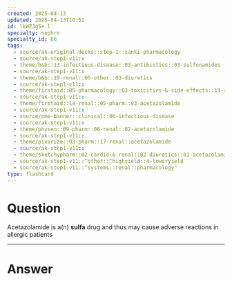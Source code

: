 ```yaml
---
created: 2025-04-13
updated: 2025-04-13T10:51
id: lkWZJg5+.l
specialty: nephro
specialty_id: 66
tags:
  - source/ak-original-decks::step-1::zanki-pharmacology
  - source/ak-step1-v11::
  - theme/b&b::13-infectious-disease::03-antibiotics::03-sulfonamides
  - source/ak-step1-v11::
  - theme/b&b::19-renal::05-other::03-diuretics
  - source/ak-step1-v11::
  - theme/firstaid::05-pharmacology::03-toxicities-&-side-effects::13-sulfa-drugs
  - source/ak-step1-v11::
  - theme/firstaid::14-renal::05-pharm::03-acetazolamide
  - source/ak-step1-v11::
  - source/ome-banner::clinical::06-infectious-disease
  - source/ak-step1-v11::
  - theme/physeo::09-pharm::06-renal::02-acetazolamide
  - source/ak-step1-v11::
  - theme/pixorize::03-pharm::17-renal::acetazolamide
  - source/ak-step1-v11::
  - theme/sketchypharm::02-cardio-&-renal::02-diuretics::01-acetazolamide,-mannitol
  - source/ak-step1-v11::^other::^highyield::4-loweryield
  - source/ak-step1-v11::^systems::renal::pharmacology"
type: flashcard
---
```


# Question
Acetazolamide is a(n) **sulfa** drug and thus may cause adverse reactions in allergic patients

---

# Answer
